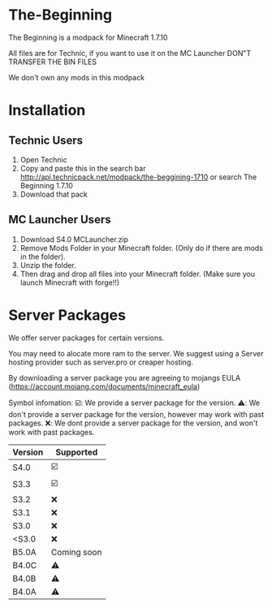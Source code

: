 # The-Beginning

The Beginning is a modpack for Minecraft 1.7.10

All files are for Technic, if you want to use it on the MC Launcher DON"T TRANSFER THE BIN FILES

We don't own any mods in this modpack

# Installation

## Technic Users

1. Open Technic
2. Copy and paste this in the search bar http://api.technicpack.net/modpack/the-beggining-1710
or search The Beginning 1.7.10
3. Download that pack

## MC Launcher Users

1. Download S4.0 MCLauncher.zip
2. Remove Mods Folder in your Minecraft folder. (Only do if there are mods in the folder).
3. Unzip the folder.
4. Then drag and drop all files into your Minecraft folder. (Make sure you launch Minecraft with forge!!)

# Server Packages

We offer server packages for certain versions.

You may need to alocate more ram to the server. We suggest using a Server hosting provider such as server.pro or creaper hosting.

By downloading a server package you are agreeing to mojangs EULA (https://account.mojang.com/documents/minecraft_eula)

Symbol infomation: :ballot_box_with_check:: We provide a server package for the version. 
:warning:: We don't provide a server package for the version, however may work with past packages.
:x:: We dont provide a server package for the version, and won't work with past packages.

| Version | Supported               |
| ------- | ----------------------- |
| S4.0    | :ballot_box_with_check: |
| S3.3    | :ballot_box_with_check: |
| S3.2    | :x:                     |
| S3.1    | :x:                     |
| S3.0    | :x:                     |
| <S3.0   | :x:                     |
| B5.0A   | Coming soon             |
| B4.0C   | :warning:               |  
| B4.0B   | :warning:               |
| B4.0A   | :warning:               |